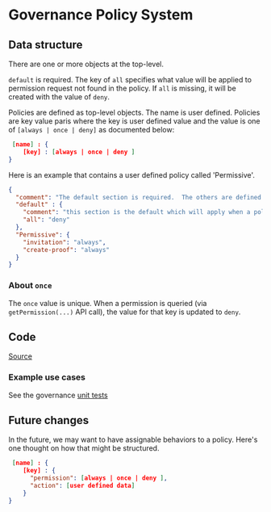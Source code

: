 # Governance Policy System

## Data structure
There are one or more objects at the top-level.  

`default` is required.  The key of `all` specifies what value will be applied to permission request not found in the policy.  If `all`
is missing, it will be created with the value of `deny`.

Policies are defined as top-level objects. The name is user defined.  Policies are key value paris where the key is user defined value and
the value is one of `[always | once | deny]` as documented below: 

```json
 [name] : {
    [key] : [always | once | deny ] 
}
```

Here is an example that contains a user defined policy called 'Permissive'.  

```json
{
  "comment": "The default section is required.  The others are defined as needed. So in this example, Permissive and SierraLeone as user defined sections. The valid values for keys in a section are always, once, deny",
  "default" : {
    "comment": "this section is the default which will apply when a policy requested is missing or when an action in a policy is missing",
    "all": "deny"
  },
  "Permissive": {
    "invitation": "always",
    "create-proof": "always"
  }
}
```

### About `once`
The `once` value is unique.  When a permission is queried (via `getPermission(...)` API call), the value for that key is updated to `deny`.

## Code
[Source](../src/controller/agent.governance.ts)

### Example use cases
See the governance [unit tests](../test/agents.e2e-spec.ts)

## Future changes

In the future, we may want to have assignable behaviors to a policy.  Here's one thought on how that might be structured.

```json
 [name] : {
    [key] : {
      "permission": [always | once | deny ],
      "action": [user defined data]
    } 
}
```
